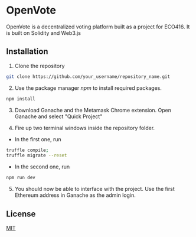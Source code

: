 # OpenVote

OpenVote is a decentralized voting platform built as a project for ECO416. It is built on Solidity and Web3.js

## Installation

1. Clone the repository
```bash
git clone https://github.com/your_username/repository_name.git
```
2. Use the package manager _npm_ to install required packages.

```bash
npm install
```
3. Download Ganache and the Metamask Chrome extension. Open Ganache and select "Quick Project"

4. Fire up two terminal windows inside the repository folder. 

- In the first one, run
```bash
truffle compile;
truffle migrate --reset
```
- In the second one, run
```bash
npm run dev
```

5. You should now be able to interface with the project. Use the first Ethereum address in Ganache as the admin login.

## License
[MIT](https://choosealicense.com/licenses/mit/)